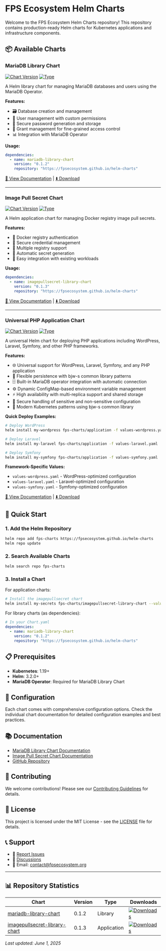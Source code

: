 # FPS Ecosystem Helm Charts

Welcome to the FPS Ecosystem Helm Charts repository! This repository contains production-ready Helm charts for Kubernetes applications and infrastructure components.

## 📦 Available Charts

### MariaDB Library Chart
[![Chart Version](https://img.shields.io/badge/Chart-0.1.2-blue)](https://github.com/fpsecosystem/helm-charts/releases/tag/mariadb-library-chart-0.1.2)
[![Type](https://img.shields.io/badge/Type-Library-orange)](https://helm.sh/docs/topics/library_charts/)

A Helm library chart for managing MariaDB databases and users using the MariaDB Operator.

**Features:**
- 🗃️ Database creation and management
- 👤 User management with custom permissions
- 🔐 Secure password generation and storage
- 🔗 Grant management for fine-grained access control
- 📊 Integration with MariaDB Operator

**Usage:**
```yaml
dependencies:
  - name: mariadb-library-chart
    version: "0.1.2"
    repository: "https://fpsecosystem.github.io/helm-charts"
```

[📖 View Documentation](https://github.com/fpsecosystem/helm-charts/tree/main/mariadb-library-chart) | [⬇️ Download](https://github.com/fpsecosystem/helm-charts/releases/tag/mariadb-library-chart-0.1.2)

---

### Image Pull Secret Chart
[![Chart Version](https://img.shields.io/badge/Chart-0.1.3-blue)](https://github.com/fpsecosystem/helm-charts/releases/tag/imagepullsecret-library-chart-0.1.3)
[![Type](https://img.shields.io/badge/Type-Application-green)](https://helm.sh/docs/topics/charts/)

A Helm application chart for managing Docker registry image pull secrets.

**Features:**
- 🐳 Docker registry authentication
- 🔑 Secure credential management
- 🎯 Multiple registry support
- 📝 Automatic secret generation
- 🔄 Easy integration with existing workloads

**Usage:**
```yaml
dependencies:
  - name: imagepullsecret-library-chart
    version: "0.1.3"
    repository: "https://fpsecosystem.github.io/helm-charts"
```

[📖 View Documentation](https://github.com/fpsecosystem/helm-charts/tree/main/imagepullsecret-library-chart) | [⬇️ Download](https://github.com/fpsecosystem/helm-charts/releases/tag/imagepullsecret-library-chart-0.1.3)

---

### Universal PHP Application Chart
[![Chart Version](https://img.shields.io/badge/Chart-0.3.0-blue)](https://github.com/fpsecosystem/helm-charts/releases/tag/application-0.3.0)
[![Type](https://img.shields.io/badge/Type-Application-green)](https://helm.sh/docs/topics/charts/)

A universal Helm chart for deploying PHP applications including WordPress, Laravel, Symfony, and other PHP frameworks.

**Features:**
- 🌐 Universal support for WordPress, Laravel, Symfony, and any PHP application
- 💾 Flexible persistence with bjw-s common library patterns
- 🗄️ Built-in MariaDB operator integration with automatic connection
- ⚙️ Dynamic ConfigMap-based environment variable management
- ⚡ High availability with multi-replica support and shared storage
- 🔐 Secure handling of sensitive and non-sensitive configuration
- 📱 Modern Kubernetes patterns using bjw-s common library

**Quick Deploy Examples:**
```bash
# Deploy WordPress
helm install my-wordpress fps-charts/application -f values-wordpress.yaml

# Deploy Laravel
helm install my-laravel fps-charts/application -f values-laravel.yaml

# Deploy Symfony
helm install my-symfony fps-charts/application -f values-symfony.yaml
```

**Framework-Specific Values:**
- `values-wordpress.yaml` - WordPress-optimized configuration
- `values-laravel.yaml` - Laravel-optimized configuration  
- `values-symfony.yaml` - Symfony-optimized configuration

[📖 View Documentation](https://github.com/fpsecosystem/helm-charts/tree/main/application) | [⬇️ Download](https://github.com/fpsecosystem/helm-charts/releases/tag/application-0.3.0)

## 🚀 Quick Start

### 1. Add the Helm Repository

```bash
helm repo add fps-charts https://fpsecosystem.github.io/helm-charts
helm repo update
```

### 2. Search Available Charts

```bash
helm search repo fps-charts
```

### 3. Install a Chart

For application charts:
```bash
# Install the imagepullsecret chart
helm install my-secrets fps-charts/imagepullsecret-library-chart --values my-values.yaml
```

For library charts (as dependencies):
```yaml
# In your Chart.yaml
dependencies:
  - name: mariadb-library-chart
    version: "0.1.2"
    repository: "https://fpsecosystem.github.io/helm-charts"
```

## 📋 Prerequisites

- **Kubernetes**: 1.19+
- **Helm**: 3.2.0+
- **MariaDB Operator**: Required for MariaDB Library Chart

## 🔧 Configuration

Each chart comes with comprehensive configuration options. Check the individual chart documentation for detailed configuration examples and best practices.

## 📚 Documentation

- [MariaDB Library Chart Documentation](https://github.com/fpsecosystem/helm-charts/tree/main/mariadb-library-chart)
- [Image Pull Secret Chart Documentation](https://github.com/fpsecosystem/helm-charts/tree/main/imagepullsecret-library-chart)
- [GitHub Repository](https://github.com/fpsecosystem/helm-charts)

## 🤝 Contributing

We welcome contributions! Please see our [Contributing Guidelines](https://github.com/fpsecosystem/helm-charts/blob/main/CONTRIBUTING.md) for details.

## 📄 License

This project is licensed under the MIT License - see the [LICENSE](https://github.com/fpsecosystem/helm-charts/blob/main/LICENSE) file for details.

## 📞 Support

- 🐛 [Report Issues](https://github.com/fpsecosystem/helm-charts/issues)
- 💬 [Discussions](https://github.com/fpsecosystem/helm-charts/discussions)
- 📧 Email: contact@fpsecosystem.org

---

## 📊 Repository Statistics

| Chart | Version | Type | Downloads |
|-------|---------|------|-----------|
| [mariadb-library-chart](https://github.com/fpsecosystem/helm-charts/tree/main/mariadb-library-chart) | 0.1.2 | Library | [![Downloads](https://img.shields.io/github/downloads/fpsecosystem/helm-charts/mariadb-library-chart-0.1.2/total)](https://github.com/fpsecosystem/helm-charts/releases/tag/mariadb-library-chart-0.1.2) |
| [imagepullsecret-library-chart](https://github.com/fpsecosystem/helm-charts/tree/main/imagepullsecret-library-chart) | 0.1.3 | Application | [![Downloads](https://img.shields.io/github/downloads/fpsecosystem/helm-charts/imagepullsecret-library-chart-0.1.3/total)](https://github.com/fpsecosystem/helm-charts/releases/tag/imagepullsecret-library-chart-0.1.3) |

*Last updated: June 1, 2025*
